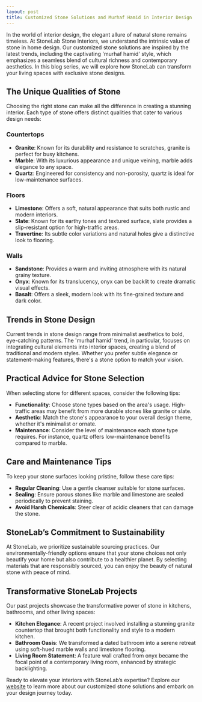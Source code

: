 ```yaml
---
layout: post
title: Customized Stone Solutions and Murhaf Hamid in Interior Design
---
```



In the world of interior design, the elegant allure of natural stone remains timeless. At StoneLab Stone Interiors, we understand the intrinsic value of stone in home design. Our customized stone solutions are inspired by the latest trends, including the captivating 'murhaf hamid' style, which emphasizes a seamless blend of cultural richness and contemporary aesthetics. In this blog series, we will explore how StoneLab can transform your living spaces with exclusive stone designs.

## The Unique Qualities of Stone

Choosing the right stone can make all the difference in creating a stunning interior. Each type of stone offers distinct qualities that cater to various design needs:

### Countertops
- **Granite**: Known for its durability and resistance to scratches, granite is perfect for busy kitchens.
- **Marble**: With its luxurious appearance and unique veining, marble adds elegance to any space.
- **Quartz**: Engineered for consistency and non-porosity, quartz is ideal for low-maintenance surfaces.

### Floors
- **Limestone**: Offers a soft, natural appearance that suits both rustic and modern interiors.
- **Slate**: Known for its earthy tones and textured surface, slate provides a slip-resistant option for high-traffic areas.
- **Travertine**: Its subtle color variations and natural holes give a distinctive look to flooring.

### Walls
- **Sandstone**: Provides a warm and inviting atmosphere with its natural grainy texture.
- **Onyx**: Known for its translucency, onyx can be backlit to create dramatic visual effects.
- **Basalt**: Offers a sleek, modern look with its fine-grained texture and dark color.

## Trends in Stone Design

Current trends in stone design range from minimalist aesthetics to bold, eye-catching patterns. The 'murhaf hamid' trend, in particular, focuses on integrating cultural elements into interior spaces, creating a blend of traditional and modern styles. Whether you prefer subtle elegance or statement-making features, there's a stone option to match your vision.

## Practical Advice for Stone Selection

When selecting stone for different spaces, consider the following tips:

- **Functionality**: Choose stone types based on the area's usage. High-traffic areas may benefit from more durable stones like granite or slate.
- **Aesthetic**: Match the stone's appearance to your overall design theme, whether it's minimalist or ornate.
- **Maintenance**: Consider the level of maintenance each stone type requires. For instance, quartz offers low-maintenance benefits compared to marble.

## Care and Maintenance Tips

To keep your stone surfaces looking pristine, follow these care tips:

- **Regular Cleaning**: Use a gentle cleanser suitable for stone surfaces.
- **Sealing**: Ensure porous stones like marble and limestone are sealed periodically to prevent staining.
- **Avoid Harsh Chemicals**: Steer clear of acidic cleaners that can damage the stone.

## StoneLab’s Commitment to Sustainability

At StoneLab, we prioritize sustainable sourcing practices. Our environmentally-friendly options ensure that your stone choices not only beautify your home but also contribute to a healthier planet. By selecting materials that are responsibly sourced, you can enjoy the beauty of natural stone with peace of mind.

## Transformative StoneLab Projects

Our past projects showcase the transformative power of stone in kitchens, bathrooms, and other living spaces:

- **Kitchen Elegance**: A recent project involved installing a stunning granite countertop that brought both functionality and style to a modern kitchen.
- **Bathroom Oasis**: We transformed a dated bathroom into a serene retreat using soft-hued marble walls and limestone flooring.
- **Living Room Statement**: A feature wall crafted from onyx became the focal point of a contemporary living room, enhanced by strategic backlighting.

Ready to elevate your interiors with StoneLab’s expertise? Explore our [website](https://stonelab.se) to learn more about our customized stone solutions and embark on your design journey today.